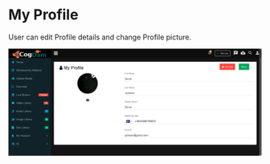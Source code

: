 # My Profile

User can edit Profile details and change Profile picture.

![](../.gitbook/assets/image%20%2867%29.png)

